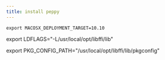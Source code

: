 ```yaml
---
title: install peppy
---
```


```
export MACOSX_DEPLOYMENT_TARGET=10.10
```





export LDFLAGS="-L/usr/local/opt/libffi/lib"

export PKG_CONFIG_PATH="/usr/local/opt/libffi/lib/pkgconfig"